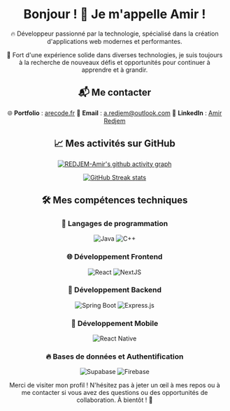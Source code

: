 <div align="center">
  
# Bonjour ! 👋 Je m'appelle Amir !

🔥 Développeur passionné par la technologie, spécialisé dans la création d'applications web modernes et performantes.

🌟 Fort d'une expérience solide dans diverses technologies, je suis toujours à la recherche de nouveaux défis et opportunités pour continuer à apprendre et à grandir.

## 📬 Me contacter

 🌐 **Portfolio** : [arecode.fr](https://www.arecode.fr)
 📧 **Email** : [a.redjem@outlook.com](mailto:a.redjem@outlook.com)
 💼 **LinkedIn** : [Amir Redjem](https://www.linkedin.com/in/amir-redjem-963049230/)

## 📈 Mes activités sur GitHub

[![REDJEM-Amir's github activity graph](https://github-readme-activity-graph.vercel.app/graph?username=REDJEM-Amir&theme=react-dark&area=true&hide_border=true)](https://github.com/REDJEM-Amir/github-readme-activity-graph)

<p align="center">
  <a href="https://git.io/streak-stats">
    <img src="https://streak-stats.demolab.com?user=REDJEM-Amir&theme=react&hide_border=&locale=fr&date_format=M%20j%5B%2C%20Y%5D" alt="GitHub Streak stats">
  </a>
</p>

## 🛠️ Mes compétences techniques

### 🚀 Langages de programmation
<p>
  <img src="https://img.shields.io/badge/Java-007396?style=for-the-badge&logo=java&logoColor=white" alt="Java" />
  <img src="https://img.shields.io/badge/C++-00599C?style=for-the-badge&logo=cplusplus&logoColor=white" alt="C++" />
</p>

### 🌐 Développement Frontend
<p>
  <img src="https://img.shields.io/badge/React-20232A?style=for-the-badge&logo=react&logoColor=61DAFB" alt="React" />
  <img src="https://img.shields.io/badge/Next.js-000000?style=for-the-badge&logo=nextdotjs&logoColor=white" alt="NextJS" />
</p>

### 🌿 Développement Backend
<p>
  <img src="https://img.shields.io/badge/Spring_Boot-F2F4F9?style=for-the-badge&logo=spring-boot" alt="Spring Boot" />
  <img src="https://img.shields.io/badge/Express.js-404D59?style=for-the-badge" alt="Express.js" />
</p>

### 📱 Développement Mobile
<p>
  <img src="https://img.shields.io/badge/React_Native-20232A?style=for-the-badge&logo=react&logoColor=61DAFB" alt="React Native" />
</p>

### 🔥 Bases de données et Authentification
<p>
  <img src="https://img.shields.io/badge/Supabase-181818?style=for-the-badge&logo=supabase&logoColor=white" alt="Supabase" />
  <img src="https://img.shields.io/badge/Firebase-FFCA28?style=for-the-badge&logo=firebase&logoColor=white" alt="Firebase" />
</p>

Merci de visiter mon profil ! N'hésitez pas à jeter un œil à mes repos ou à me contacter si vous avez des questions ou des opportunités de collaboration. À bientôt ! 🚀

</div>
